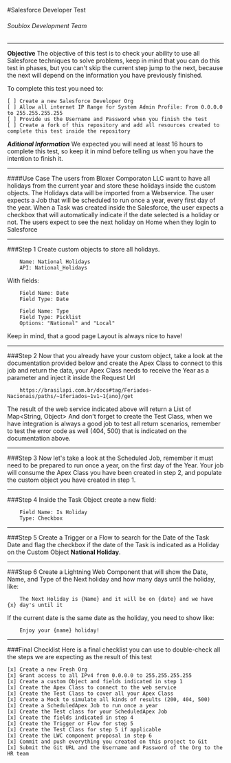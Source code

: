 #Salesforce Developer Test

###### Soublox Development Team

---

**Objective**
The objective of this test is to check your ability to use all Salesforce techniques to solve problems, keep in mind that you can do this test in phases, but you can't skip the current step jump to the next, because the next will depend on the information you have previously finished.

To complete this test you need to:

```
[ ] Create a new Salesforce Developer Org
[ ] Allow all internet IP Range for System Admin Profile: From 0.0.0.0 to 255.255.255.255
[ ] Provide us the Username and Password when you finish the test
[ ] Create a fork of this repository and add all resources created to complete this test inside the repository
```

**_Aditional Information_**
We expected you will need at least 16 hours to complete this test, so keep it in mind before telling us when you have the intention to finish it.

---

####Use Case
The users from Bloxer Comporaton LLC want to have all holidays from the current year and store these holidays inside the custom objects. The Holidays data will be imported from a Webservice.
The user expects a Job that will be scheduled to run once a year, every first day of the year.
When a Task was created inside the Salesforce, the user expects a checkbox that will automatically indicate if the date selected is a holiday or not.
The users expect to see the next holiday on Home when they login to Salesforce

---

###Step 1
Create custom objects to store all holidays.

```
    Name: National Holidays
    API: National_Holidays
```

With fields:

```
    Field Name: Date
    Field Type: Date

    Field Name: Type
    Field Type: Picklist
    Options: "National" and "Local"
```

Keep in mind, that a good page Layout is always nice to have!

---

###Step 2
Now that you already have your custom object, take a look at the documentation provided below and create the Apex Class to connect to this job and return the data, your Apex Class needs to receive the Year as a parameter and inject it inside the Request Url

```
    https://brasilapi.com.br/docs#tag/Feriados-Nacionais/paths/~1feriados~1v1~1{ano}/get
```

The result of the web service indicated above will return a List of Map<String, Object>
And don't forget to create the Test Class, when we have integration is always a good job to test all return scenarios, remember to test the error code as well (404, 500) that is indicated on the documentation above.

---

###Step 3
Now let's take a look at the Scheduled Job, remember it must need to be prepared to run once a year, on the first day of the Year. Your job will consume the Apex Class you have been created in step 2, and populate the custom object you have created in step 1.

---

###Step 4
Inside the Task Object create a new field:

```
    Field Name: Is Holiday
    Type: Checkbox
```

---

###Step 5
Create a Trigger or a Flow to search for the Date of the Task Date and flag the checkbox if the date of the Task is indicated as a Holiday on the Custom Object **National Holiday**.

---

###Step 6
Create a Lightning Web Component that will show the Date, Name, and Type of the Next holiday and how many days until the holiday, like:

```
    The Next Holiday is {Name} and it will be on {date} and we have {x} day's until it
```

If the current date is the same date as the holiday, you need to show like:

```
    Enjoy your {name} holiday!
```

---

###Final Checklist
Here is a final checklist you can use to double-check all the steps we are expecting as the result of this test

```
[x] Create a new Fresh Org
[x] Grant access to all IPv4 from 0.0.0.0 to 255.255.255.255
[x] Create a custom Object and fields indicated in step 1
[x] Create the Apex Class to connect to the web service
[x] Create the Test Class to cover all your Apex Class
[x] Create a Mock to simulate all kinds of results (200, 404, 500)
[x] Create a ScheduledApex Job to run once a year
[x] Create the Test class for your ScheduledApex Job
[x] Create the fields indicated in step 4
[x] Create the Trigger or Flow for step 5
[x] Create the Test Class for step 5 if applicable
[x] Create the LWC component proposal in step 6
[x] Commit and push everything you created on this project to Git
[x] Submit the Git URL and the Username and Password of the Org to the HR team
```
